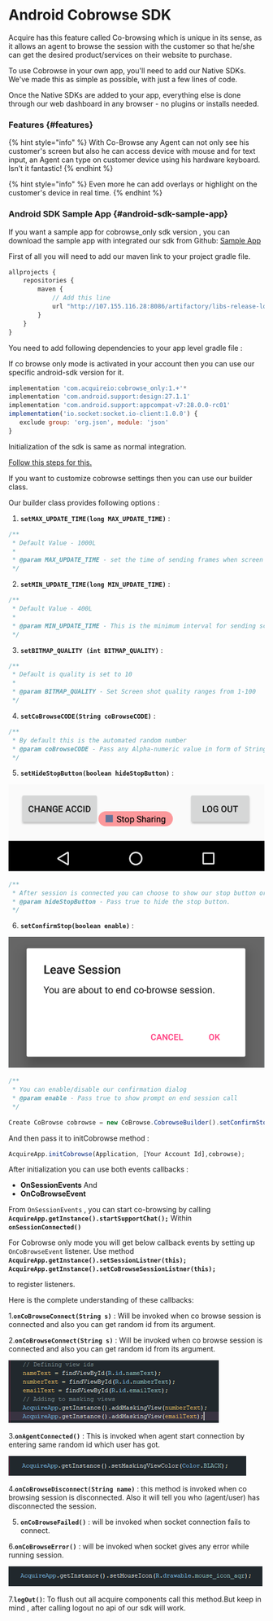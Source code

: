 # Android Cobrowse SDK

Acquire has this feature called Co-browsing which is unique in its sense, as it allows an agent to browse the session with the customer so that he/she can get the desired product/services on their website to purchase.

To use Cobrowse in your own app, you'll need to add our Native SDKs. We've made this as simple as possible, with just a few lines of code.

Once the Native SDKs are added to your app, everything else is done through our web dashboard in any browser - no plugins or installs needed.

### Features {#features}

{% hint style="info" %}
 With Co-Browse any Agent can not only see his customer's screen but also he can access device with mouse and for text input, an Agent can type on customer device using his hardware keyboard. Isn't it fantastic!
{% endhint %}

{% hint style="info" %}
 Even more he can add overlays or highlight on the customer's device in real time.
{% endhint %}

### Android SDK Sample App {#android-sdk-sample-app}

If you want a sample app for cobrowse\_only sdk version , you can download the sample app with integrated our sdk from Github: [Sample App](https://github.com/acquireio/co-browse-only-android)



First of all you will need to add our maven link to your project gradle file.

```javascript
allprojects {
    repositories {
        maven {
            // Add this line 
            url "http://107.155.116.28:8086/artifactory/libs-release-local"
        }
    }
}
```

 You need to add following dependencies to your app level gradle file :

 If co browse only mode is activated in your account then you can use our specific android-sdk version for it.

```javascript
implementation 'com.acquireio:cobrowse_only:1.+'*
implementation 'com.android.support:design:27.1.1'
implementation 'com.android.support:appcompat-v7:28.0.0-rc01'
implementation('io.socket:socket.io-client:1.0.0') {
   exclude group: 'org.json', module: 'json'
}
```

Initialization of the sdk is same as normal integration.

[Follow this steps for this.](https://developers.acquire.io/initialization-android)

If you want to customize cobrowse settings then you can use our builder class.

Our builder class provides following options :

1. **`setMAX_UPDATE_TIME(long MAX_UPDATE_TIME)`** :

```javascript
/**
 * Default Value - 1000L
 *
 * @param MAX_UPDATE_TIME - set the time of sending frames when screen is idle
 */
```

 2. **`setMIN_UPDATE_TIME(long MIN_UPDATE_TIME)`** :

```javascript
/**
 * Default Value - 400L
 *
 * @param MIN_UPDATE_TIME - This is the minimum interval for sending screenshots
 */
```

 3. **`setBITMAP_QUALITY (int BITMAP_QUALITY)`** :

```javascript
/**
 * Default is quality is set to 10
 *
 * @param BITMAP_QUALITY - Set Screen shot quality ranges from 1-100
 */
```

 4. **`setCoBrowseCODE(String coBrowseCODE)`** :

```javascript
/**
 * By default this is the automated random number
 * @param coBrowseCODE - Pass any Alpha-numeric value in form of String
 */
```

 5. **`setHideStopButton(boolean hideStopButton)`** :

![](../../.gitbook/assets/android-cobrowse.PNG)

```javascript
/**
 * After session is connected you can choose to show our stop button or not
 * @param hideStopButton - Pass true to hide the stop button.
 */
```

 6. **`setConfirmStop(boolean enable)`** :

![](../../.gitbook/assets/android-cobrowse-1.PNG)

```javascript
/**
 * You can enable/disable our confirmation dialog
 * @param enable - Pass true to show prompt on end session call
 */
```

```javascript
Create CoBrowse cobrowse = new CoBrowse.CobrowseBuilder().setConfirmStop(false).setBITMAP_QUALITY(10).build();
```

 And then pass it to initCobrowse method :

```javascript
AcquireApp.initCobrowse(Application, [Your Account Id],cobrowse);
```



After initialization you can use both events callbacks :

* **OnSessionEvents** And
* **OnCoBrowseEvent**

From `OnSessionEvents` , you can start co-browsing by calling **`AcquireApp.getInstance().startSupportChat();`** Within **`onSessionConnected()`**

For Cobrowse only mode you will get below callback events by setting up `OnCoBrowseEvent` listener. Use method **`AcquireApp.getInstance().setSessionListner(this);`**  
**`AcquireApp.getInstance().setCoBrowseSessionListner(this);`**

to register listeners.

Here is the complete understanding of these callbacks:

1.**`onCoBrowseConnect(String s)`** : Will be invoked when co browse session is connected and also you can get random id from its argument.

2.**`onCoBrowseConnect(String s)`** : Will be invoked when co browse session is connected and also you can get random id from its argument.

![](../../.gitbook/assets/android-cobrowse-2.PNG)

3.**`onAgentConnected()`** : This is invoked when agent start connection by entering same random id which user has got.  

![](../../.gitbook/assets/android-cobrowse-3.PNG)

4.**`onCoBrowseDisconnect(String name)`** : this method is invoked when co browsing session is disconnected. Also it will tell you who \(agent/user\) has disconnected the session.

5. **`onCoBrowseFailed()`** : will be invoked when socket connection fails to connect.

6.**`onCoBrowseError()`** : will be invoked when socket gives any error while running session.

![](../../.gitbook/assets/android-cobrowse-4.PNG)

7.**`logOut()`**: To flush out all acquire components call this method.But keep in mind , after calling logout no api of our sdk will work.


